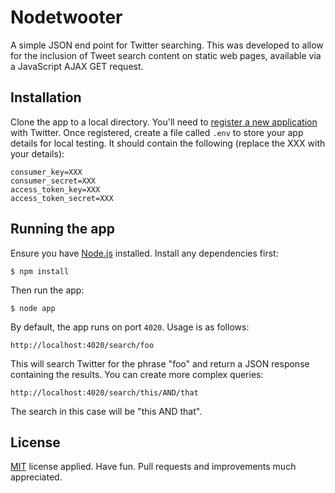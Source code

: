 # Nodetwooter

A simple JSON end point for Twitter searching. This was developed to allow for the inclusion of Tweet search content on static web pages, available via a JavaScript AJAX GET request.

## Installation

Clone the app to a local directory. You'll need to [register a new application](https://dev.twitter.com/apps/new) with Twitter. Once registered, create a file called <code>.env</code> to store your app details for local testing. It should contain the following (replace the XXX with your details):

    consumer_key=XXX
    consumer_secret=XXX
    access_token_key=XXX
    access_token_secret=XXX

## Running the app

Ensure you have [Node.js](http://nodejs.org) installed. Install any dependencies first:

    $ npm install

Then run the app:

    $ node app

By default, the app runs on port <code>4020</code>. Usage is as follows:

    http://localhost:4020/search/foo

This will search Twitter for the phrase "foo" and return a JSON response containing the results. You can create more complex queries:

    http://localhost:4020/search/this/AND/that

The search in this case will be "this AND that".

## License

[MIT](http://en.wikipedia.org/wiki/MIT_License) license applied. Have fun. Pull requests and improvements much appreciated.